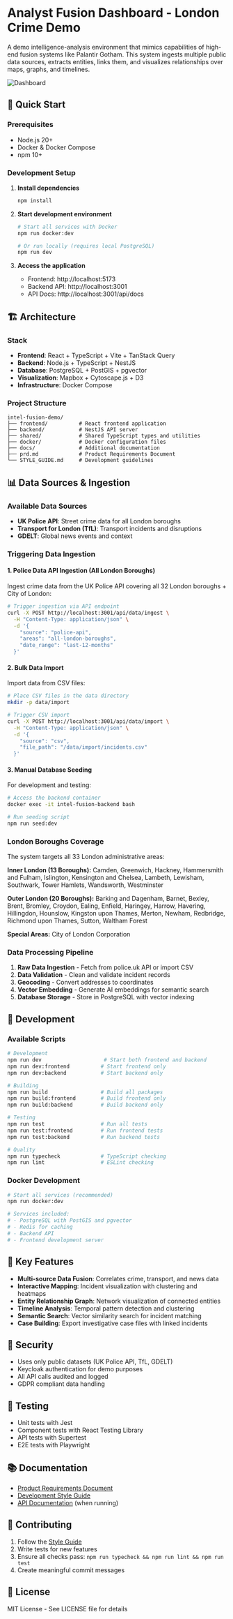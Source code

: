 # Analyst Fusion Dashboard - London Crime Demo

A demo intelligence-analysis environment that mimics capabilities of high-end fusion systems like Palantir Gotham. This system ingests multiple public data sources, extracts entities, links them, and visualizes relationships over maps, graphs, and timelines.

![Dashboard](/dash.png "Dashboard")

## 🚀 Quick Start

### Prerequisites
- Node.js 20+
- Docker & Docker Compose
- npm 10+

### Development Setup

1. **Install dependencies**
   ```bash
   npm install
   ```

2. **Start development environment**
   ```bash
   # Start all services with Docker
   npm run docker:dev
   
   # Or run locally (requires local PostgreSQL)
   npm run dev
   ```

3. **Access the application**
   - Frontend: http://localhost:5173
   - Backend API: http://localhost:3001
   - API Docs: http://localhost:3001/api/docs

## 🏗️ Architecture

### Stack
- **Frontend**: React + TypeScript + Vite + TanStack Query
- **Backend**: Node.js + TypeScript + NestJS
- **Database**: PostgreSQL + PostGIS + pgvector
- **Visualization**: Mapbox + Cytoscape.js + D3
- **Infrastructure**: Docker Compose

### Project Structure
```
intel-fusion-demo/
├── frontend/          # React frontend application
├── backend/           # NestJS API server  
├── shared/            # Shared TypeScript types and utilities
├── docker/            # Docker configuration files
├── docs/              # Additional documentation
├── prd.md             # Product Requirements Document
└── STYLE_GUIDE.md     # Development guidelines
```

## 📊 Data Sources & Ingestion

### Available Data Sources
- **UK Police API**: Street crime data for all London boroughs
- **Transport for London (TfL)**: Transport incidents and disruptions
- **GDELT**: Global news events and context

### Triggering Data Ingestion

#### 1. Police Data API Ingestion (All London Boroughs)

Ingest crime data from the UK Police API covering all 32 London boroughs + City of London:

```bash
# Trigger ingestion via API endpoint
curl -X POST http://localhost:3001/api/data/ingest \
  -H "Content-Type: application/json" \
  -d '{
    "source": "police-api",
    "areas": "all-london-boroughs",
    "date_range": "last-12-months"
  }'
```

#### 2. Bulk Data Import

Import data from CSV files:

```bash
# Place CSV files in the data directory
mkdir -p data/import

# Trigger CSV import
curl -X POST http://localhost:3001/api/data/import \
  -H "Content-Type: application/json" \
  -d '{
    "source": "csv",
    "file_path": "/data/import/incidents.csv"
  }'
```

#### 3. Manual Database Seeding

For development and testing:

```bash
# Access the backend container
docker exec -it intel-fusion-backend bash

# Run seeding script
npm run seed:dev
```

### London Boroughs Coverage

The system targets all 33 London administrative areas:

**Inner London (13 Boroughs):**
Camden, Greenwich, Hackney, Hammersmith and Fulham, Islington, Kensington and Chelsea, Lambeth, Lewisham, Southwark, Tower Hamlets, Wandsworth, Westminster

**Outer London (20 Boroughs):**
Barking and Dagenham, Barnet, Bexley, Brent, Bromley, Croydon, Ealing, Enfield, Haringey, Harrow, Havering, Hillingdon, Hounslow, Kingston upon Thames, Merton, Newham, Redbridge, Richmond upon Thames, Sutton, Waltham Forest

**Special Areas:**
City of London Corporation

### Data Processing Pipeline

1. **Raw Data Ingestion** - Fetch from police.uk API or import CSV
2. **Data Validation** - Clean and validate incident records
3. **Geocoding** - Convert addresses to coordinates
4. **Vector Embedding** - Generate AI embeddings for semantic search
5. **Database Storage** - Store in PostgreSQL with vector indexing

## 🔧 Development

### Available Scripts

```bash
# Development
npm run dev                    # Start both frontend and backend
npm run dev:frontend          # Start frontend only
npm run dev:backend           # Start backend only

# Building
npm run build                 # Build all packages
npm run build:frontend        # Build frontend only
npm run build:backend         # Build backend only

# Testing
npm run test                  # Run all tests
npm run test:frontend         # Run frontend tests
npm run test:backend          # Run backend tests

# Quality
npm run typecheck             # TypeScript checking
npm run lint                  # ESLint checking
```

### Docker Development

```bash
# Start all services (recommended)
npm run docker:dev

# Services included:
# - PostgreSQL with PostGIS and pgvector
# - Redis for caching
# - Backend API
# - Frontend development server
```

## 🎯 Key Features

- **Multi-source Data Fusion**: Correlates crime, transport, and news data
- **Interactive Mapping**: Incident visualization with clustering and heatmaps
- **Entity Relationship Graph**: Network visualization of connected entities
- **Timeline Analysis**: Temporal pattern detection and clustering
- **Semantic Search**: Vector similarity search for incident matching
- **Case Building**: Export investigative case files with linked incidents

## 🔐 Security

- Uses only public datasets (UK Police API, TfL, GDELT)
- Keycloak authentication for demo purposes
- All API calls audited and logged
- GDPR compliant data handling

## 🧪 Testing

- Unit tests with Jest
- Component tests with React Testing Library
- API tests with Supertest
- E2E tests with Playwright

## 📚 Documentation

- [Product Requirements Document](./prd.md)
- [Development Style Guide](./STYLE_GUIDE.md)
- [API Documentation](http://localhost:3001/api/docs) (when running)

## 🤝 Contributing

1. Follow the [Style Guide](./STYLE_GUIDE.md)
2. Write tests for new features
3. Ensure all checks pass: `npm run typecheck && npm run lint && npm run test`
4. Create meaningful commit messages

## 📄 License

MIT License - See LICENSE file for details